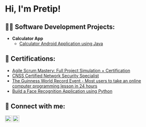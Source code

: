 <h1>Hi, I'm Pretip!</h1>

<h2>👨‍💻 Software Development Projects:</h2>

- <b>Calculator App</b>
  - [Calculator Android Application using Java](https://github.com/Pretip/LABURL)

<h2>📃 Certifications:</h2>

- [Agile Scrum Mastery: Full Project Simulation + Certification](https://www.udemy.com/certificate/UC-ce5c9eb5-08d9-41e0-abd5-f2b6d046fce4)
- [CNSS Certified Network Security Specialist](https://api.accredible.com/v1/auth/invite?code=6ca244a32d95f2e9655b&credential_id=d7e08e52-442d-4560-9609-82bfb6b3f54a&url=https%3A%2F%2Fwww.credential.net%2Fd7e08e52-442d-4560-9609-82bfb6b3f54a&ident=2f1282a44c80af4d01d6fed9aed460f2d943dc8d)
- [The Guinness World Record Event - Most users to take an online computer programming lesson in 24 hours ](https://www.guvi.in/verify-certificate?id=RPk96MBs662v15981C&gwr=true)
- [Build a Face Recognition Application using Python](https://www.guvi.in/verify-certificate?id=6918z233T91v16PhYF)

<h2> 🤳 Connect with me:</h2>

[<img align="left" alt="Pretip | Twitter" width="22px" src="https://cdn.jsdelivr.net/npm/simple-icons@v3/icons/twitter.svg" />][twitter]
[<img align="left" alt="Pretip | LinkedIn" width="22px" src="https://cdn.jsdelivr.net/npm/simple-icons@v3/icons/linkedin.svg" />][linkedin]

[twitter]: https://twitter.com/PretipK
[linkedin]: https://www.linkedin.com/in/pretip-kaviarasu

<!--
**Pretip/Pretip** is a ✨ _special_ ✨ repository because its `README.md` (this file) appears on your GitHub profile.

Here are some ideas to get you started:

- 🔭 I’m currently working on ...
- 🌱 I’m currently learning ...
- 👯 I’m looking to collaborate on ...
- 🤔 I’m looking for help with ...
- 💬 Ask me about ...
- 📫 How to reach me: ...
- 😄 Pronouns: ...
- ⚡ Fun fact: ...
-->
